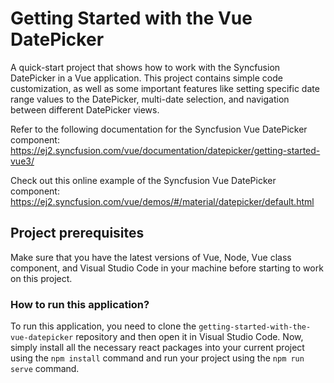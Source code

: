# Getting Started with the Vue DatePicker

A quick-start project that shows how to work with the Syncfusion DatePicker in a Vue application. This project contains simple code customization, as well as some important features like setting specific date range values to the DatePicker, multi-date selection, and navigation between different DatePicker views.

Refer to the following documentation for the Syncfusion Vue DatePicker component: 
https://ej2.syncfusion.com/vue/documentation/datepicker/getting-started-vue3/

Check out this online example of the Syncfusion Vue DatePicker component: 
https://ej2.syncfusion.com/vue/demos/#/material/datepicker/default.html

## Project prerequisites

Make sure that you have the latest versions of Vue, Node, Vue class component, and Visual Studio Code in your machine before starting to work on this project.

### How to run this application?

To run this application, you need to clone the `getting-started-with-the-vue-datepicker` repository and then open it in Visual Studio Code. Now, simply install all the necessary react packages into your current project using the `npm install` command and run your project using the `npm run serve` command.